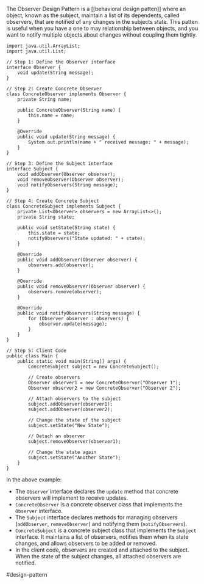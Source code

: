 The Observer Design Pattern is a [[behavioral design patten]] where an object, known as the subject, maintain a list of its dependents, called observers, that are notified of any changes in the subjects state. This patten is useful when you have a one to may relationship between objects, and you want to notify multiple objects about changes without coupling them tightly.

```
import java.util.ArrayList;
import java.util.List;

// Step 1: Define the Observer interface
interface Observer {
    void update(String message);
}

// Step 2: Create Concrete Observer
class ConcreteObserver implements Observer {
    private String name;

    public ConcreteObserver(String name) {
        this.name = name;
    }

    @Override
    public void update(String message) {
        System.out.println(name + " received message: " + message);
    }
}

// Step 3: Define the Subject interface
interface Subject {
    void addObserver(Observer observer);
    void removeObserver(Observer observer);
    void notifyObservers(String message);
}

// Step 4: Create Concrete Subject
class ConcreteSubject implements Subject {
    private List<Observer> observers = new ArrayList<>();
    private String state;

    public void setState(String state) {
        this.state = state;
        notifyObservers("State updated: " + state);
    }

    @Override
    public void addObserver(Observer observer) {
        observers.add(observer);
    }

    @Override
    public void removeObserver(Observer observer) {
        observers.remove(observer);
    }

    @Override
    public void notifyObservers(String message) {
        for (Observer observer : observers) {
            observer.update(message);
        }
    }
}

// Step 5: Client Code
public class Main {
    public static void main(String[] args) {
        ConcreteSubject subject = new ConcreteSubject();

        // Create observers
        Observer observer1 = new ConcreteObserver("Observer 1");
        Observer observer2 = new ConcreteObserver("Observer 2");

        // Attach observers to the subject
        subject.addObserver(observer1);
        subject.addObserver(observer2);

        // Change the state of the subject
        subject.setState("New State");

        // Detach an observer
        subject.removeObserver(observer1);

        // Change the state again
        subject.setState("Another State");
    }
}
```

In the above example:
- The `Observer` interface declares the `update` method that concrete observers will implement to receive updates.
- `ConcreteObserver` is a concrete observer class that implements the `Observer` interface.
- The `Subject` interface declares methods for managing observers (`addObserver`, `removeObserver`) and notifying them (`notifyObservers`).
- `ConcreteSubject` is a concrete subject class that implements the `Subject` interface. It maintains a list of observers, notifies them when its state changes, and allows observers to be added or removed.
- In the client code, observers are created and attached to the subject. When the state of the subject changes, all attached observers are notified.

#design-pattern 